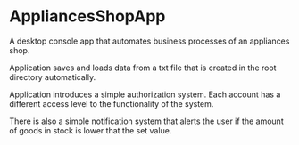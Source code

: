 # AppliancesShopApp
A desktop console app that automates business processes of an appliances shop. 

Application saves and loads data from a txt file that is created in the root directory automatically.

Application introduces a simple authorization system. Each account has a different access level to the functionality of the system.

There is also a simple notification system that alerts the user if the amount of goods in stock is lower that the set value.
